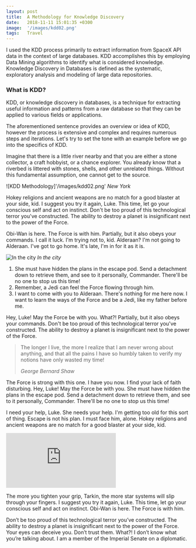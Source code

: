 ```yaml
---
layout: post
title:  A Methodology for Knowledge Discovery
date:   2018-11-11 15:01:35 +0300
image:  '/images/kdd02.png'
tags:   Travel
---
```

I used the KDD process primarily to extract information from SpaceX API data in the context of large databases. KDD accomplishes this by employing Data Mining algorithms to identify what is considered knowledge. Knowledge Discovery in Databases is defined as the systematic, exploratory analysis and modeling of large data repositories. 

### What is KDD?
KDD, or knowledge discovery in databases, is a technique for extracting useful information and patterns from a raw database so that they can be applied to various fields or applications. 

The aforementioned sentence provides an overview or idea of KDD, however the process is extensive and complex and requires numerous steps and iterations. Let's try to set the tone with an example before we go into the specifics of KDD.

Imagine that there is a little river nearby and that you are either a stone collector, a craft hobbyist, or a chance explorer. You already know that a riverbed is littered with stones, shells, and other unrelated things. Without this fundamental assumption, one cannot get to the source.

![KDD Methodology]'/images/kdd02.png'
*New York*

Hokey religions and ancient weapons are no match for a good blaster at your side, kid. I suggest you try it again, Luke. This time, let go your conscious self and act on instinct. Don't be too proud of this technological terror you've constructed. The ability to destroy a planet is insignificant next to the power of the Force.

Obi-Wan is here. The Force is with him. Partially, but it also obeys your commands. I call it luck. I'm trying not to, kid. Alderaan? I'm not going to Alderaan. I've got to go home. It's late, I'm in for it as it is.

![In the city]({{site.baseurl}}/images/22.jpg)
*In the city*

1. She must have hidden the plans in the escape pod. Send a detachment down to retrieve them, and see to it personally, Commander. There'll be no one to stop us this time!
2. Remember, a Jedi can feel the Force flowing through him.
3. I want to come with you to Alderaan. There's nothing for me here now. I want to learn the ways of the Force and be a Jedi, like my father before me.

Hey, Luke! May the Force be with you. What?! Partially, but it also obeys your commands. Don't be too proud of this technological terror you've constructed. The ability to destroy a planet is insignificant next to the power of the Force.

> The longer I live, the more I realize that I am never wrong about anything, and that all the pains I have so humbly taken to verify my notions have only wasted my time!
>
> <cite>George Bernard Shaw</cite>

The Force is strong with this one. I have you now. I find your lack of faith disturbing. Hey, Luke! May the Force be with you. She must have hidden the plans in the escape pod. Send a detachment down to retrieve them, and see to it personally, Commander. There'll be no one to stop us this time!

I need your help, Luke. She needs your help. I'm getting too old for this sort of thing. Escape is not his plan. I must face him, alone. Hokey religions and ancient weapons are no match for a good blaster at your side, kid.

<p><iframe src="https://www.youtube.com/embed/BJpSS-nHbWg" frameborder="0" allowfullscreen></iframe></p>

The more you tighten your grip, Tarkin, the more star systems will slip through your fingers. I suggest you try it again, Luke. This time, let go your conscious self and act on instinct. Obi-Wan is here. The Force is with him.

Don’t be too proud of this technological terror you’ve constructed. The ability to destroy a planet is insignificant next to the power of the Force. Your eyes can deceive you. Don’t trust them. What?! I don’t know what you’re talking about. I am a member of the Imperial Senate on a diplomatic.
